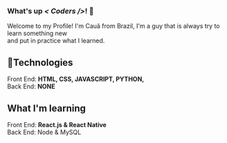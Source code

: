 ### What's up <i>< Coders /></i>! 👋
Welcome to my Profile! I'm Cauã from Brazil, I'm a guy that is always try to learn something new <br>
and put in practice what I learned.

## 💫Technologies

Front End: <strong>HTML, CSS, JAVASCRIPT, PYTHON,</strong> <br>
Back End: <strong>NONE</strong>

## What I'm learning

Front End: <strong> React.js & React Native </strong> <br>
Back  End: <strnog> Node & MySQL</strong>

